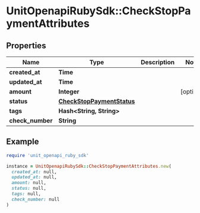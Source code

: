 # UnitOpenapiRubySdk::CheckStopPaymentAttributes

## Properties

| Name | Type | Description | Notes |
| ---- | ---- | ----------- | ----- |
| **created_at** | **Time** |  |  |
| **updated_at** | **Time** |  |  |
| **amount** | **Integer** |  | [optional] |
| **status** | [**CheckStopPaymentStatus**](CheckStopPaymentStatus.md) |  |  |
| **tags** | **Hash&lt;String, String&gt;** |  |  |
| **check_number** | **String** |  |  |

## Example

```ruby
require 'unit_openapi_ruby_sdk'

instance = UnitOpenapiRubySdk::CheckStopPaymentAttributes.new(
  created_at: null,
  updated_at: null,
  amount: null,
  status: null,
  tags: null,
  check_number: null
)
```

